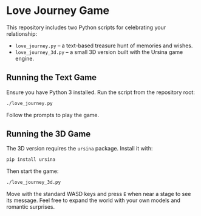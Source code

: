 # Love Journey Game

This repository includes two Python scripts for celebrating your relationship:

- `love_journey.py` – a text-based treasure hunt of memories and wishes.
- `love_journey_3d.py` – a small 3D version built with the Ursina game engine.

## Running the Text Game

Ensure you have Python 3 installed. Run the script from the repository root:

```bash
./love_journey.py
```

Follow the prompts to play the game.

## Running the 3D Game

The 3D version requires the `ursina` package. Install it with:

```bash
pip install ursina
```

Then start the game:

```bash
./love_journey_3d.py
```

Move with the standard WASD keys and press `E` when near a stage to see
its message. Feel free to expand the world with your own models and
romantic surprises.
